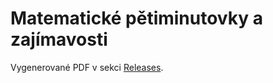 # Matematické pětiminutovky a zajímavosti

Vygenerované PDF v sekci [Releases](https://github.com/renekliment/matematicke-petiminutovky-a-zajimavosti/releases).
